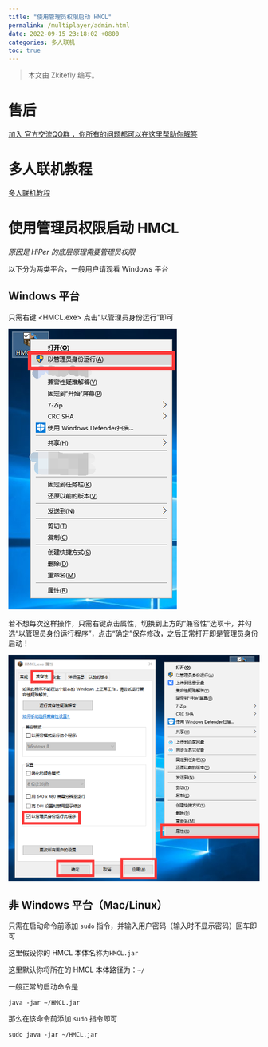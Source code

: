 ```yaml
---
title: "使用管理员权限启动 HMCL"
permalink: /multiplayer/admin.html
date: 2022-09-15 23:18:02 +0800
categories: 多人联机
toc: true
---
```


> 本文由 Zkitefly 编写。

# 售后

[加入 官方交流QQ群 ，你所有的问题都可以在这里帮助你解答](/multiplayer/feedback.html)

# 多人联机教程

[多人联机教程](/multiplayer/help.html)

# 使用管理员权限启动 HMCL

_原因是 HiPer 的底层原理需要管理员权限_

以下分为两类平台，一般用户请观看 Windows 平台

## Windows 平台

只需右键 <HMCL.exe> 点击“以管理员身份运行”即可

![](/assets/img/docs/multiplayer/help/0.png)

若不想每次这样操作，只需右键点击属性，切换到上方的“兼容性”选项卡，并勾选“以管理员身份运行程序”，点击“确定”保存修改，之后正常打开即是管理员身份启动！

![](/assets/img/docs/multiplayer/help/00.png)

## 非 Windows 平台（Mac/Linux）

只需在启动命令前添加 `sudo` 指令，并输入用户密码（输入时不显示密码）回车即可

这里假设你的 HMCL 本体名称为`HMCL.jar`

这里默认你将所在的 HMCL 本体路径为：`~/`

一般正常的启动命令是

```
java -jar ~/HMCL.jar
```

那么在该命令前添加 `sudo` 指令即可
```
sudo java -jar ~/HMCL.jar
```



